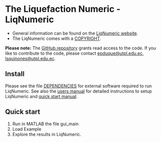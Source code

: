 # The Liquefaction Numeric - LiqNumeric

- General information can be found on the [LiqNumeric website](https://ingenieriasismica.utpl.edu.ec/?q=es/LiqNumeric).
- The LiqNumeric comes with a [COPYRIGHT][2].

**Please note:** The [GitHub repository](https://github.com/grissutpl/LiqNumeric) grants read access to the code.
If you like to contribute to the code, please contact [epduque@utpl.edu.ec](mailto:epduque@utpl.edu.ec), [lsquinones@utpl.edu.ec](mailto:lsquinones@utpl.edu.ec).

## Install

Please see the file [DEPENDENCIES][3] for external software required to run LiqNumeric.
See also the [users manual][4] for detailed instructions to setup LiqNumeric and [quick start manual][1].

## Quick start

1. Run in MATLAB the file gui_main
2. Load Example
3. Explore the results in LiqNumeric.


[1]: doc/uso_rapido/manual_EN.md
[2]: COPYRIGHT
[3]: doc/DEPENDENCIES.md
[4]: doc/manual.pdf
